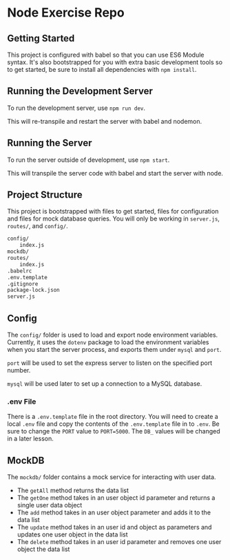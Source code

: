 # Node Exercise Repo

## Getting Started

This project is configured with babel so that you can use ES6 Module syntax. It's also bootstrapped for you with extra basic development tools so to get started, be sure to install all dependencies with `npm install`.

## Running the Development Server

To run the development server, use `npm run dev`.

This will re-transpile and restart the server with babel and nodemon.

## Running the Server

To run the server outside of development, use `npm start`.

This will transpile the server code with babel and start the server with node.

## Project Structure

This project is bootstrapped with files to get started, files for configuration and files for mock database queries. You will only be working in `server.js`, `routes/`, and `config/`.

```txt
config/
    index.js
mockdb/
routes/
    index.js
.babelrc
.env.template
.gitignore
package-lock.json
server.js
```

## Config

The `config/` folder is used to load and export node environment variables. Currently, it uses the `dotenv` package to load the environment variables when you start the server process, and exports them under `mysql` and `port`.

`port` will be used to set the express server to listen on the specified port number.

`mysql` will be used later to set up a connection to a MySQL database.

### .env File

There is a `.env.template` file in the root directory. You will need to create a local `.env` file and copy the contents of the `.env.template` file in to `.env`. Be sure to change the `PORT` value to `PORT=5000`. The `DB_` values will be changed in a later lesson.

## MockDB

The `mockdb/` folder contains a mock service for interacting with user data.

- The `getAll` method returns the data list
- The `getOne` method takes in an user object id parameter and returns a single user data object
- The `add` method takes in an user object parameter and adds it to the data list
- The `update` method takes in an user id and object as parameters and updates one user object in the data list
- The `delete` method takes in an user id parameter and removes one user object the data list
